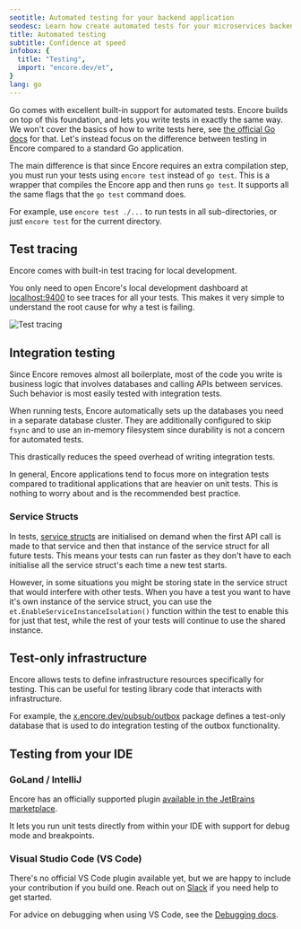 ```yaml
---
seotitle: Automated testing for your backend application
seodesc: Learn how create automated tests for your microservices backend application, and run them automatically on deploy using Go and Encore.
title: Automated testing
subtitle: Confidence at speed
infobox: {
  title: "Testing",
  import: "encore.dev/et",
}
lang: go
---
```


Go comes with excellent built-in support for automated tests.
Encore builds on top of this foundation, and lets you write tests in exactly the same way.
We won't cover the basics of how to write tests here, see [the official Go docs](https://golang.org/pkg/testing/) for that.
Let's instead focus on the difference between testing in Encore compared to a standard Go application.

The main difference is that since Encore requires an extra compilation step,
you must run your tests using `encore test` instead of `go test`. This is
a wrapper that compiles the Encore app and then runs `go test`. It supports
all the same flags that the `go test` command does.

For example, use `encore test ./...` to run tests in all sub-directories,
or just `encore test` for the current directory.

## Test tracing

Encore comes with built-in test tracing for local development.

You only need to open Encore's local development dashboard at [localhost:9400](http://localhost:9400) to see traces for all your tests.
This makes it very simple to understand the root cause for why a test is failing.

<img className="w-full d:w-3/4 h-auto" src="/assets/docs/test_trace.png" title="Test tracing" />


## Integration testing

Since Encore removes almost all boilerplate, most of the code you write
is business logic that involves databases and calling APIs between services.
Such behavior is most easily tested with integration tests.

When running tests, Encore automatically sets up the databases you need
in a separate database cluster. They are additionally configured to skip `fsync`
and to use an in-memory filesystem since durability is not a concern for automated tests.

This drastically reduces the speed overhead of writing integration tests.

In general, Encore applications tend to focus more on integration tests
compared to traditional applications that are heavier on unit tests.
This is nothing to worry about and is the recommended best practice.

### Service Structs

In tests, [service structs](/docs/primitives/services-and-apis/service-structs) are initialised on demand when the first
API call is made to that service and then that instance of the service struct for all future tests. This means your tests
can run faster as they don't have to each initialise all the service struct's each time a new test starts.

However, in some situations you might be storing state in the service struct that would interfere with other tests. When
you have a test you want to have it's own instance of the service struct, you can use the `et.EnableServiceInstanceIsolation()` function within the test to enable this for just that test, while the rest of your tests will continue to use the shared instance.

## Test-only infrastructure

Encore allows tests to define infrastructure resources specifically for testing.
This can be useful for testing library code that interacts with infrastructure.

For example, the [x.encore.dev/pubsub/outbox](https://pkg.go.dev/x.encore.dev/infra/pubsub/outbox) package
defines a test-only database that is used to do integration testing of the outbox functionality.

## Testing from your IDE

### GoLand / IntelliJ

Encore has an officially supported plugin [available in the JetBrains marketplace](https://plugins.jetbrains.com/plugin/20010-encore).

It lets you run unit tests directly from within your IDE with support for debug mode and breakpoints.

### Visual Studio Code (VS Code)

There's no official VS Code plugin available yet, but we are happy to include your contribution if you  build one. Reach out on [Slack](/slack) if you need help to get started.

For advice on debugging when using VS Code, see the [Debugging docs](/docs/how-to/debug).
